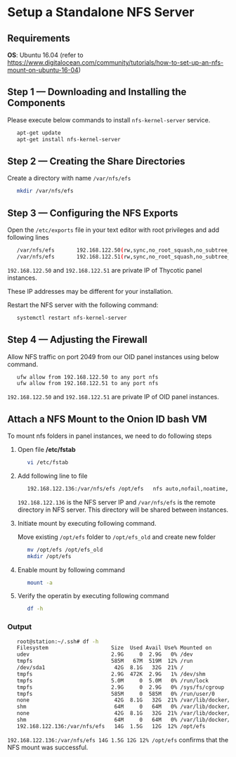 [title]: # (Standalone NFS Server)
[tags]: # (remote access controller)
[priority]: # (2)
# Setup a Standalone NFS Server

## Requirements

__OS__: Ubuntu 16.04 (refer to https://www.digitalocean.com/community/tutorials/how-to-set-up-an-nfs-mount-on-ubuntu-16-04)  

## Step 1 — Downloading and Installing the Components

Please execute below commands to install `nfs-kernel-server` service.

```bash
   apt-get update
   apt-get install nfs-kernel-server
```

## Step 2 — Creating the Share Directories

Create a directory with name `/var/nfs/efs`

```bash
   mkdir /var/nfs/efs
```

## Step 3 — Configuring the NFS Exports

Open the `/etc/exports` file in your text editor with root privileges and add
following lines

```bash
   /var/nfs/efs       192.168.122.50(rw,sync,no_root_squash,no_subtree_check)
   /var/nfs/efs       192.168.122.51(rw,sync,no_root_squash,no_subtree_check)
```

`192.168.122.50` and `192.168.122.51` are private IP of Thycotic panel instances.

These IP addresses may be different for your installation.

Restart the NFS server with the following command:

```bash
   systemctl restart nfs-kernel-server
```

## Step 4 — Adjusting the Firewall

Allow NFS traffic on port 2049 from our OID panel instances using below command.

```bash
   ufw allow from 192.168.122.50 to any port nfs
   ufw allow from 192.168.122.51 to any port nfs
```
`192.168.122.50` and `192.168.122.51` are private IP of OID panel instances.

## Attach a NFS Mount to the Onion ID bash VM

To mount nfs folders in panel instances, we need to do following steps

1. Open file **/etc/fstab**

   ```bash
      vi /etc/fstab
   ```
1. Add following line to file

   ```bash
      192.168.122.136:/var/nfs/efs /opt/efs   nfs auto,nofail,noatime,nolock,intr,tcp,actimeo=1800 0 0
   ```
   `192.168.122.136` is the NFS server IP and `/var/nfs/efs` is the remote directory in NFS server. This directory will be shared between instances.
1. Initiate mount by executing following command.

   Move existing `/opt/efs` folder to `/opt/efs_old` and create new folder

   ```bash
      mv /opt/efs /opt/efs_old
      mkdir /opt/efs
   ```
1. Enable mount by following command

   ```bash
      mount -a
   ```
1. Verify the operatin by executing following command

   ```bash
      df -h
   ```

### Output

```bash
   root@station:~/.ssh# df -h
   Filesystem                    Size  Used Avail Use% Mounted on
   udev                          2.9G     0  2.9G   0% /dev
   tmpfs                         585M   67M  519M  12% /run
   /dev/sda1                      42G  8.1G   32G  21% /
   tmpfs                         2.9G  472K  2.9G   1% /dev/shm
   tmpfs                         5.0M     0  5.0M   0% /run/lock
   tmpfs                         2.9G     0  2.9G   0% /sys/fs/cgroup
   tmpfs                         585M     0  585M   0% /run/user/0
   none                           42G  8.1G   32G  21% /var/lib/docker/aufs/mnt/54959a050f8a629d6ee8dbe9847359b952083df275bdd4289fbebb3fbc1b13ba
   shm                            64M     0   64M   0% /var/lib/docker/containers/2bd8dce004accd6e336eb79784f4d0079483888864cf23636369c8231e128e6e/shm
   none                           42G  8.1G   32G  21% /var/lib/docker/aufs/mnt/d3749ecb0d5a6e4806e92b50d83cf5242798a1aee06bba6b213d7bf05b7d0bab
   shm                            64M     0   64M   0% /var/lib/docker/containers/0991724c9b667703f47a3effbbb1162f4f2b599d8ff9d6221253b1efa54d742a/shm
   192.168.122.136:/var/nfs/efs   14G  1.5G   12G  12% /opt/efs
```

`192.168.122.136:/var/nfs/efs 14G 1.5G 12G 12% /opt/efs` confirms that the NFS mount was successful.
